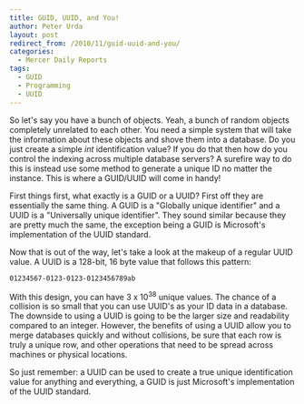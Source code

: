 ```yaml
---
title: GUID, UUID, and You!
author: Peter Urda
layout: post
redirect_from: /2010/11/guid-uuid-and-you/
categories:
  - Mercer Daily Reports
tags:
  - GUID
  - Programming
  - UUID
---
```

So let's say you have a bunch of objects. Yeah, a bunch of random objects completely unrelated to each other. You need a simple system that will take the information about these objects and shove them into a database. Do you just create a simple *int* identification value? If you do that then how do you control the indexing across multiple database servers? A surefire way to do this is instead use some method to generate a unique ID no matter the instance. This is where a GUID/UUID will come in handy!

First things first, what exactly is a GUID or a UUID? First off they are essentially the same thing. A GUID is a "Globally unique identifier" and a UUID is a "Universally unique identifier". They sound similar because they are pretty much the same, the exception being a GUID is Microsoft's implementation of the UUID standard.

Now that is out of the way, let's take a look at the makeup of a regular UUID value. A UUID is a 128-bit, 16 byte value that follows this pattern:

```
01234567-0123-0123-0123456789ab
```

With this design, you can have 3 x 10<sup>38</sup> unique values. The chance of a collision is so small that you can use UUID's as your ID data in a database. The downside to using a UUID is going to be the larger size and readability compared to an integer. However, the benefits of using a UUID allow you to merge databases quickly and without collisions, be sure that each row is truly a unique row, and other operations that need to be spread across machines or physical locations.

So just remember: a UUID can be used to create a true unique identification value for anything and everything, a GUID is just Microsoft's implementation of the UUID standard.
